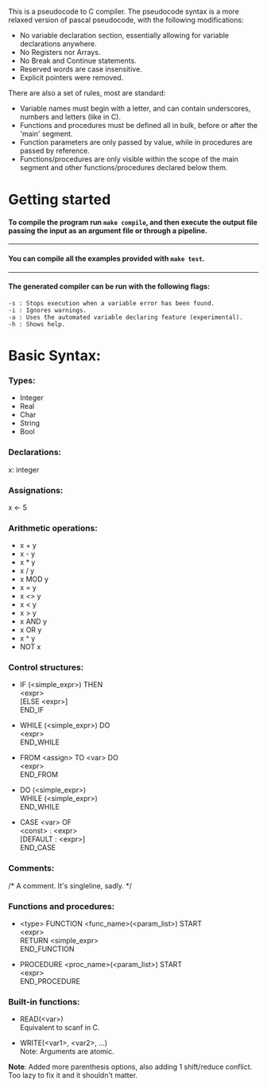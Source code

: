 This is a pseudocode to C compiler. The pseudocode syntax is a more relaxed version of pascal pseudocode, with the following modifications:  

- No variable declaration section, essentially allowing for variable declarations anywhere.
- No Registers nor Arrays.
- No Break and Continue statements.
- Reserved words are case insensitive.
- Explicit pointers were removed.

There are also a set of rules, most are standard:

- Variable names must begin with a letter, and can contain underscores, numbers and letters (like in C).
- Functions and procedures must be defined all in bulk, before or after the 'main' segment.
- Function parameters are only passed by value, while in procedures are passed by reference.
- Functions/procedures are only visible within the scope of the main segment and other functions/procedures declared below them.


# Getting started

#### To compile the program run `make compile`, and then execute the output file passing the input as an argument file or through a pipeline.
---
#### You can compile all the examples provided with `make test`.
---
#### The generated compiler can be run with the following flags:
    -s : Stops execution when a variable error has been found.
    -i : Ignores warnings.
    -a : Uses the automated variable declaring feature (experimental).
    -h : Shows help.


# Basic Syntax:

### Types:

- Integer
- Real
- Char
- String
- Bool

### Declarations:
x: integer

### Assignations:
x <- 5


### Arithmetic operations:
-    x + y
-    x - y
-    x * y
-    x / y
-    x MOD y
-    x = y
-    x <> y
-    x < y
-    x > y
-    x AND y 
-    x OR y
-    x ^ y
-    NOT x


### Control structures:

- IF (<simple_expr>) THEN  
    \<expr>  
    [ELSE \<expr>]  
  END_IF

- WHILE (<simple_expr>) DO  
    \<expr>  
  END_WHILE  

- FROM \<assign> TO \<var> DO  
    \<expr>  
  END_FROM  

- DO (<simple_expr>)   
    WHILE (<simple_expr>)  
  END_WHILE

- CASE \<var> OF  
    \<const> : \<expr>  
    [DEFAULT : \<expr>]  
  END_CASE


### Comments:
/* A comment. It's singleline, sadly. */

### Functions and procedures:

- \<type> FUNCTION \<func_name>(\<param_list>) START  
    \<expr>  
    RETURN \<simple_expr>  
  END_FUNCTION

- PROCEDURE \<proc_name>(\<param_list>) START  
    \<expr>  
  END_PROCEDURE
  

### Built-in functions:

- READ(\<var>)  
  Equivalent to scanf in C.

- WRITE(\<var1>, \<var2>, ...)  
  Note: Arguments are atomic.


**Note**: Added more parenthesis options, also adding 1 shift/reduce conflict. Too lazy to fix it and it shouldn't matter.
